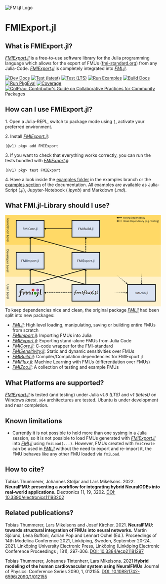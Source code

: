 ![FMI.jl Logo](https://github.com/ThummeTo/FMI.jl/blob/main/logo/dark/fmijl_logo_640_320.png?raw=true "FMI.jl Logo")
# FMIExport.jl

## What is FMIExport.jl?
[*FMIExport.jl*](https://github.com/ThummeTo/FMIExport.jl) is a free-to-use software library for the Julia programming language which allows for the export of FMUs ([fmi-standard.org](http://fmi-standard.org/)) from any Julia-Code. [*FMIExport.jl*](https://github.com/ThummeTo/FMIExport.jl) is completely integrated into [*FMI.jl*](https://github.com/ThummeTo/FMI.jl).

[![Dev Docs](https://img.shields.io/badge/docs-dev-blue.svg)](https://ThummeTo.github.io/FMIExport.jl/dev) 
[![Test (latest)](https://github.com/ThummeTo/FMIExport.jl/actions/workflows/TestLatest.yml/badge.svg)](https://github.com/ThummeTo/FMIExport.jl/actions/workflows/TestLatest.yml)
[![Test (LTS)](https://github.com/ThummeTo/FMIExport.jl/actions/workflows/TestLTS.yml/badge.svg)](https://github.com/ThummeTo/FMIExport.jl/actions/workflows/TestLTS.yml)
[![Run Examples](https://github.com/ThummeTo/FMIExport.jl/actions/workflows/Example.yml/badge.svg)](https://github.com/ThummeTo/FMIExport.jl/actions/workflows/Example.yml)
[![Build Docs](https://github.com/ThummeTo/FMIExport.jl/actions/workflows/Documentation.yml/badge.svg)](https://github.com/ThummeTo/FMIExport.jl/actions/workflows/Documentation.yml)
[![Run PkgEval](https://github.com/ThummeTo/FMIExport.jl/actions/workflows/Eval.yml/badge.svg)](https://github.com/ThummeTo/FMIExport.jl/actions/workflows/Eval.yml)
[![Coverage](https://codecov.io/gh/ThummeTo/FMIExport.jl/branch/main/graph/badge.svg)](https://codecov.io/gh/ThummeTo/FMIExport.jl)
[![ColPrac: Contributor's Guide on Collaborative Practices for Community Packages](https://img.shields.io/badge/ColPrac-Contributor's%20Guide-blueviolet)](https://github.com/SciML/ColPrac)

## How can I use FMIExport.jl?

1\. Open a Julia-REPL, switch to package mode using `]`, activate your preferred environment.

2\. Install [*FMIExport.jl*](https://github.com/ThummeTo/FMIExport.jl):
```julia-repl
(@v1) pkg> add FMIExport
```

3\. If you want to check that everything works correctly, you can run the tests bundled with [*FMIExport.jl*](https://github.com/ThummeTo/FMIExport.jl):
```julia-repl
(@v1) pkg> test FMIExport
```

4\. Have a look inside the [examples folder](https://github.com/ThummeTo/FMIExport.jl/tree/examples/examples) in the examples branch or the [examples section](https://thummeto.github.io/FMIExport.jl/dev/examples/overview/) of the documentation. All examples are available as Julia-Script (*.jl*), Jupyter-Notebook (*.ipynb*) and Markdown (*.md*).

## What FMI.jl-Library should I use?
![FMI.jl Logo](https://github.com/ThummeTo/FMI.jl/blob/main/docs/src/assets/FMI_JL_family.png?raw=true "FMI.jl Family")
To keep dependencies nice and clean, the original package [*FMI.jl*](https://github.com/ThummeTo/FMI.jl) had been split into new packages:
- [*FMI.jl*](https://github.com/ThummeTo/FMI.jl): High level loading, manipulating, saving or building entire FMUs from scratch
- [*FMIImport.jl*](https://github.com/ThummeTo/FMIImport.jl): Importing FMUs into Julia
- [*FMIExport.jl*](https://github.com/ThummeTo/FMIExport.jl): Exporting stand-alone FMUs from Julia Code
- [*FMICore.jl*](https://github.com/ThummeTo/FMICore.jl): C-code wrapper for the FMI-standard
- [*FMISensitivity.jl*](https://github.com/ThummeTo/FMISensitivity.jl): Static and dynamic sensitivities over FMUs
- [*FMIBuild.jl*](https://github.com/ThummeTo/FMIBuild.jl): Compiler/Compilation dependencies for FMIExport.jl
- [*FMIFlux.jl*](https://github.com/ThummeTo/FMIFlux.jl): Machine Learning with FMUs (differentiation over FMUs)
- [*FMIZoo.jl*](https://github.com/ThummeTo/FMIZoo.jl): A collection of testing and example FMUs

## What Platforms are supported?
[*FMIExport.jl*](https://github.com/ThummeTo/FMIExport.jl) is tested (and testing) under Julia *v1.6 (LTS)* and *v1 (latest)* on Windows *latest*. `x64` architectures are tested. Ubuntu is under development and near completion.

## Known limitations
- Currently it is not possible to hold more than one sysimg in a Julia session, so it is not possible to load FMUs generated with [*FMIExport.jl*](https://github.com/ThummeTo/FMIExport.jl) into [*FMI.jl*](https://github.com/ThummeTo/FMI.jl) using `fmiLoad(...)`. However, FMUs created with `fmiCreate` can be used in [*FMI.jl*](https://github.com/ThummeTo/FMI.jl) without the need to export and re-import it, the FMU behaves like any other FMU loaded via `fmiLoad`.

## How to cite?
Tobias Thummerer, Johannes Stoljar and Lars Mikelsons. 2022. **NeuralFMU: presenting a workflow for integrating hybrid NeuralODEs into real-world applications.** Electronics 11, 19, 3202. [DOI: 10.3390/electronics11193202](https://doi.org/10.3390/electronics11193202)

## Related publications?
Tobias Thummerer, Lars Mikelsons and Josef Kircher. 2021. **NeuralFMU: towards structural integration of FMUs into neural networks.** Martin Sjölund, Lena Buffoni, Adrian Pop and Lennart Ochel (Ed.). Proceedings of 14th Modelica Conference 2021, Linköping, Sweden, September 20-24, 2021. Linköping University Electronic Press, Linköping (Linköping Electronic Conference Proceedings ; 181), 297-306. [DOI: 10.3384/ecp21181297](https://doi.org/10.3384/ecp21181297)

Tobias Thummerer, Johannes Tintenherr, Lars Mikelsons. 2021 **Hybrid modeling of the human cardiovascular system using NeuralFMUs** Journal of Physics: Conference Series 2090, 1, 012155. [DOI: 10.1088/1742-6596/2090/1/012155](https://doi.org/10.1088/1742-6596/2090/1/012155)
